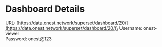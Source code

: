 # Dashboard Details

URL: [https://data.onest.network/superset/dashboard/20/](https://data.onest.network/superset/dashboard/20/)\
Username: onest-viewer \
Password: onest@123
